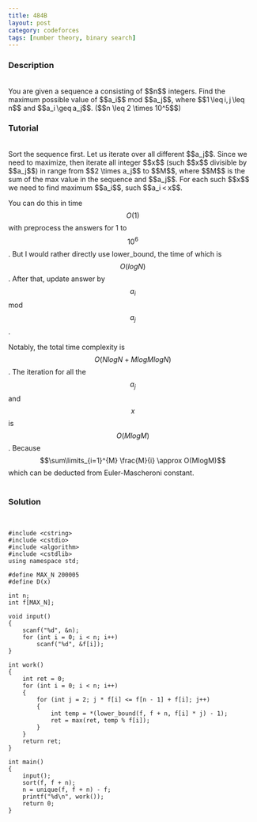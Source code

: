 ```yaml
---
title: 484B
layout: post
category: codeforces
tags: [number theory, binary search]
---
```



### Description  
<br/>
You are given a sequence a consisting of $$n$$ integers.
Find the maximum possible value of $$a_i$$ mod $$a_j$$, where $$1 \leq i, j \leq n$$ and $$a_i \geq a_j$$.
($$n \leq 2 \times 10^5$$)  
<br/>

### Tutorial  
<br/>
Sort the sequence first.
Let us iterate over all different $$a_j$$.
Since we need to maximize, then iterate all integer $$x$$ (such $$x$$ divisible by $$a_j$$) in range from $$2 \times a_j$$ to $$M$$, where $$M$$ is the sum of the max value in the sequence and $$a_j$$.
For each such $$x$$ we need to find maximum $$a_i$$, such $$a_i < x$$.

You can do this in time $$O(1)$$ with preprocess the answers for 1 to $$10^6$$.
But I would rather directly use lower_bound, the time of which is $$O(logN)$$.
After that, update answer by $$a_i$$ mod $$a_j$$.  

Notably, the total time complexity is $$O(NlogN + MlogMlogN)$$.
The iteration for all the $$a_j$$ and $$x$$ is $$O(MlogM)$$.
Because $$\sum\limits_{i=1}^{M} \frac{M}{i} \approx O(MlogM)$$ which can be deducted from Euler-Mascheroni constant.  
<br/>


### Solution  
<br/>

	#include <cstring>
	#include <cstdio>
	#include <algorithm>
	#include <cstdlib>
	using namespace std;

	#define MAX_N 200005
	#define D(x)

	int n;
	int f[MAX_N];

	void input()
	{
		scanf("%d", &n);
		for (int i = 0; i < n; i++)
			scanf("%d", &f[i]);
	}

	int work()
	{
		int ret = 0;
		for (int i = 0; i < n; i++)
		{
			for (int j = 2; j * f[i] <= f[n - 1] + f[i]; j++)
			{
				int temp = *(lower_bound(f, f + n, f[i] * j) - 1);
				ret = max(ret, temp % f[i]);
			}
		}
		return ret;
	}

	int main()
	{
		input();
		sort(f, f + n);
		n = unique(f, f + n) - f;
		printf("%d\n", work());
		return 0;
	}
